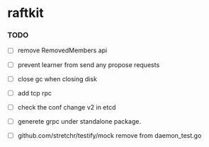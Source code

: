 # raftkit

### TODO 
- [ ] remove RemovedMembers api 
- [ ] prevent learner from send any propose requests 
- [ ] close gc when closing disk 
- [ ] add tcp rpc 
- [ ] check the conf change v2 in etcd
- [ ] generete grpc under standalone package. 
- [ ] github.com/stretchr/testify/mock remove from daemon_test.go




